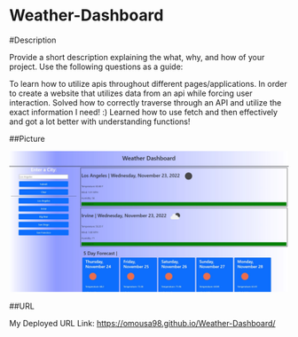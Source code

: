 # Weather-Dashboard

#Description

Provide a short description explaining the what, why, and how of your project. Use the following questions as a guide:

To learn how to utilize apis throughout different pages/applications.
In order to create a website that utilizes data from an api while forcing user interaction.
Solved how to correctly traverse through an API and utilize the exact information I need! :)
Learned how to use fetch and then effectively and got a lot better with understanding functions!

##Picture

![Picture of my Final Product](https://github.com/omousa98/Weather-Dashboard/blob/main/assets/Final%20Product.jpg?raw=true)

##URL

My Deployed URL Link: https://omousa98.github.io/Weather-Dashboard/

